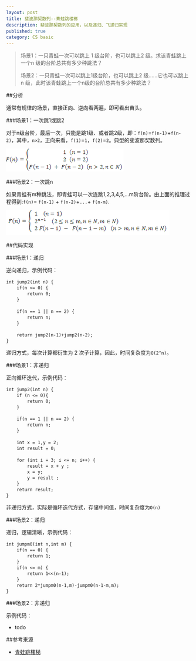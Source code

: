 ```yaml
---
layout: post
title: 斐波那契数列--青蛙跳楼梯
description: 斐波那契数列的应用，以及递归、飞递归实现
published: true
category: CS basic
---
```



> 场景1：一只青蛙一次可以跳上 1 级台阶，也可以跳上2 级。求该青蛙跳上一个n 级的台阶总共有多少种跳法？
> 
> 场景2：一只青蛙一次可以跳上1级台阶，也可以跳上2 级……它也可以跳上n 级，此时该青蛙跳上一个n级的台阶总共有多少种跳法？ 




##分析

通常有规律的场景，直接正向、逆向看两遍，即可看出苗头。

###场景1：一次跳1或跳2

对于n级台阶，最后一次，只能是跳1级、或者跳2级，即：`f(n)`=`f(n-1)`+`f(n-2)`，其中，`n>2`，正向来看，`f(1)`=`1`，`f(2)`=`2`。典型的斐波那契数列。

![](./cs-basic/fibonacci.jpg)


###场景2：一次跳n


如果青蛙有m种跳法，即青蛙可以一次连跳1,2,3,4,5,...m阶台阶。由上面的推理过程得到:`f(n)`= `f(n-1)` + `f(n-2)`+`...`+ `f(n-m)`. 

![](./cs-basic/fibonacci-2.jpg)




##代码实现


###场景1：递归

逆向递归，示例代码：

	int jump2(int n) {  
		if(n <= 0) {
			return 0;
		}
		
		if(n == 1 || n == 2) {  
			return n;  
		}  

		return jump2(n-1)+jump2(n-2);  
	}  

递归方式，每次计算都衍生为 2 次子计算，因此，时间复杂度为`O(2^n)`。


###场景1：非递归

正向循环迭代，示例代码：


	int jump2(int n) {
		if (n <= 0){
			return 0;
		}

		if(n == 1 || n == 2) {
			return n;
		}

		int x = 1,y = 2;
		int result = 0;

		for (int i = 3; i <= n; i++) {
			result = x + y ;
			x = y;
			y = result ;
		}
		return result;
	}

非递归方式，实际是循环迭代方式，存储中间值，时间复杂度为`O(n)`







###场景2：递归

递归，逻辑清晰，示例代码：

	int jumpm0(int n,int m) {  
		if(n == 0) {  
			return 1;  
		}  
		if(n <= m) {  
			return 1<<(n-1);  
		}  
		return 2*jumpm0(n-1,m)-jumpm0(n-1-m,m);  
	}  









###场景2：非递归


示例代码：

* todo









##参考来源

* [青蛙跳楼梯][青蛙跳楼梯]













[NingG]:    http://ningg.github.com  "NingG"

[青蛙跳楼梯]:			http://liuqing-2010-07.iteye.com/blog/1330830









